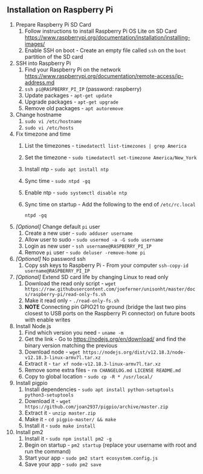 ## Installation on Raspberry Pi

1. Prepare Raspberry Pi SD Card
    1. Follow instructions to install Raspberry Pi OS Lite on SD Card https://www.raspberrypi.org/documentation/installation/installing-images/
    1. Enable SSH on boot - Create an empty file called `ssh` on the `boot` partition of the SD card
1. SSH into Raspberry Pi
    1. Find your Raspberry Pi on the network https://www.raspberrypi.org/documentation/remote-access/ip-address.md
    1. `ssh pi@RASPBERRY_PI_IP` (password: raspberry)
    1. Update packages - `apt-get update`
    1. Upgrade packages - `apt-get upgrade`
    1. Remove old packages - `apt autoremove`
1. Change hostname
    1. `sudo vi /etc/hostname`
    1. `sudo vi /etc/hosts`
1. Fix timezone and time
    1. List the timezones - `timedatectl list-timezones | grep America`
    1. Set the timezone - `sudo timedatectl set-timezone America/New_York`
    1. Install ntp - `sudo apt install ntp`
    1. Sync time - `sudo ntpd -gq`
    1. Enable ntp - `sudo systemctl disable ntp`
    1. Sync time on startup - Add the following to the end of `/etc/rc.local`
    
           ntpd -gq
    
1. *[Optional]* Change default `pi` user
    1. Create a new user - `sudo adduser username`
    1. Allow user to sudo - `sudo usermod -a -G sudo username`
    1. Login as new user - `ssh username@RASPBERRY_PI_IP`
    1. Remove `pi` user - `sudo deluser -remove-home pi`
1. *[Optional]* No password ssh
    1. Copy ssh keys to Raspberry Pi - From your computer `ssh-copy-id username@RASPBERRY_PI_IP`
1. *[Optional]* Extend SD card life by changing Linux to read only
    1. Download the read only script - `wget https://raw.githubusercontent.com/joeferner/unisonht/master/docs/raspberry-pi/read-only-fs.sh`
    1. Make it read only - `./read-only-fs.sh`
    1. **NOTE** Connecting pin GPIO21 to ground (bridge the last two pins closest to USB ports on the Raspberry Pi connector) on future boots with enable writes
1. Install Node.js
    1. Find which version you need - `uname -m`
    1. Get the link - Go to https://nodejs.org/en/download/ and find the binary version matching the previous
    1. Download node - `wget https://nodejs.org/dist/v12.18.3/node-v12.18.3-linux-armv7l.tar.xz`
    1. Extract it - `tar xf node-v12.18.3-linux-armv7l.tar.xz`
    1. Remove some extra files - `rm CHANGELOG.md LICENSE README.md`
    1. Copy to global location - `sudo cp -R * /usr/local/`
1. Install pigpio
    1. Install dependencies - `sudo apt install python-setuptools python3-setuptools`
    1. Download it - `wget https://github.com/joan2937/pigpio/archive/master.zip`
    1. Extract it - `unzip master.zip`
    1. Make it - `cd pigpio-master/ && make`
    1. Install it - `sudo make install`
1. Install pm2
    1. Install it - `sudo npm install pm2 -g`
    1. Begin on startup - `pm2 startup` (replace your username with root and run the command)
    1. Start your app - `sudo pm2 start ecosystem.config.js`
    1. Save your app - `sudo pm2 save`